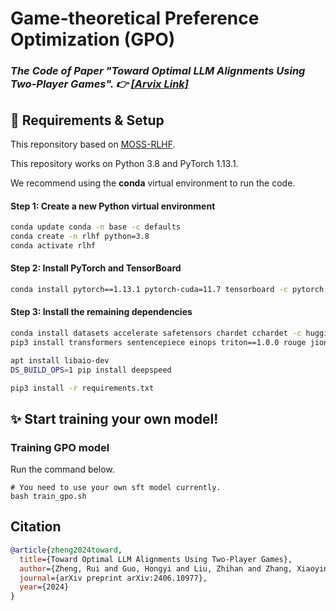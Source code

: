 # Game-theoretical Preference Optimization (GPO)


### *The Code of Paper "Toward Optimal LLM Alignments Using Two-Player Games". 👉 <a href="http://arxiv.org/abs/2406.10977" target="_blank">[Arvix Link]</a>*

## 🔩 Requirements & Setup

This reponsitory based on [ MOSS-RLHF]("https://github.com/OpenLMLab/MOSS-RLHF").

This repository works on Python 3.8 and PyTorch 1.13.1.

We recommend using the **conda** virtual environment to run the code.

#### Step 1: Create a new Python virtual environment

```bash
conda update conda -n base -c defaults
conda create -n rlhf python=3.8
conda activate rlhf
```

#### Step 2: Install PyTorch and TensorBoard

```bash
conda install pytorch==1.13.1 pytorch-cuda=11.7 tensorboard -c pytorch -c nvidia
```

#### Step 3: Install the remaining dependencies

```bash
conda install datasets accelerate safetensors chardet cchardet -c huggingface -c conda-forge
pip3 install transformers sentencepiece einops triton==1.0.0 rouge jionlp==1.4.14 nltk sacrebleu cpm_kernels

apt install libaio-dev
DS_BUILD_OPS=1 pip install deepspeed

pip3 install -r requirements.txt
```

## ✨ Start training your own model!

### Training GPO model

Run the command below.

```
# You need to use your own sft model currently.
bash train_gpo.sh
```

## Citation

```bibtex
@article{zheng2024toward,
  title={Toward Optimal LLM Alignments Using Two-Player Games},
  author={Zheng, Rui and Guo, Hongyi and Liu, Zhihan and Zhang, Xiaoying and Yao, Yuanshun and Xu, Xiaojun and Wang, Zhaoran and Xi, Zhiheng and Gui, Tao and Zhang, Qi and others},
  journal={arXiv preprint arXiv:2406.10977},
  year={2024}
}
```